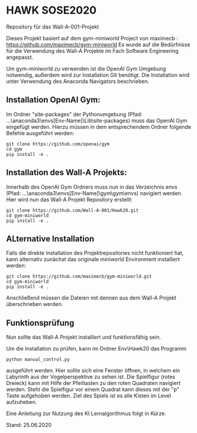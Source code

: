 # HAWK SOSE2020 
Repository für das Wall-A-001-Projekt

Dieses Projekt basiert auf dem gym-miniworld Project von maximecb : https://github.com/maximecb/gym-miniworld
Es wurde auf die Bedürfnisse für die Verwendung des Wall-A Projekte im Fach Software Engineering angepasst.

Um gym-miniworld zu verwenden ist die OpenAI Gym Umgebung notwendig, außerdem wird zur Installation Git benötigt.
Die Installation wird unter Verwendung des Anaconda Navigators beschrieben.

## Installation OpenAI Gym:
Im Ordner "site-packages" der Pythonumgebung (Pfad: ...\anaconda3\envs\[Env-Name]\Lib\site-packages) muss das OpenAI Gym eingefügt werden.
Hierzu müssen in dem entsprechendem Ordner folgende Befehle ausgeführt werden:
```
git clone https://github.com/openai/gym
cd gym
pip install -e .
```

## Installation des Wall-A Projekts:
Innerhalb des OpenAI Gym Ordners muss nun in das Verzeichnis envs (Pfad: ...\anaconda3\envs\[Env-Name]\gym\gym\envs) navigiert werden.
Hier wird nun das Wall-A Projekt Repository erstellt:
```
git clone https://github.com/Wall-A-001/Hawk20.git
cd gym-miniworld
pip install -e .
```

## ALternative Installation
Falls die direkte Installation des Projektrepositories nicht funktioniert hat, kann alternativ zunächst das originale
miniworld Environment installiert werden:
```
git clone https://github.com/maximecb/gym-miniworld.git
cd gym-miniworld
pip install -e .
```

Anschließend müssen die Dateien mit dennen aus dem Wall-A Projekt überschrieben werden.

## Funktionsprüfung    
Nun sollte das Wall-A Projekt installiert und funktionsfähig sein.

Um die Installation zu prüfen, kann im Ordner Env\Hawk20 das Programm 
```
python manual_control.py
```
ausgeführt werden. Hier sollte sich eine Fenster öffnen, in welchem ein Labyrinth aus der Vogelperspektive zu sehen ist.
Die Spielfigur (rotes Dreieck) kann mit Hilfe der Pfeiltasten zu den roten Quadraten navigiert werden.
Steht die Spielfigur vor einem Quadrat kann dieses mit der "p" Taste aufgehoben werden.
Ziel des Spiels ist es alle Kisten im Level aufzuheben.

Eine Anleitung zur Nutzung des KI Lernalgorithmus folgt in Kürze.

Stand: 25.06.2020
